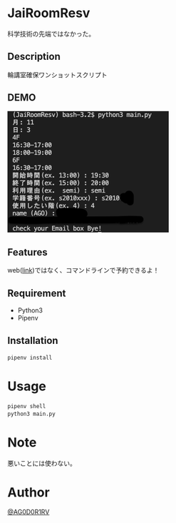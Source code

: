 # JaiRoomResv

科学技術の先端ではなかった。

## Description

輪講室確保ワンショットスクリプト

## DEMO

![screenshot](./img/screenshot.png)

## Features

web([link](http://www.jaist.ac.jp/is/private/room/))ではなく、コマンドラインで予約できるよ！

## Requirement

- Python3
- Pipenv

## Installation

```bash
pipenv install
```

# Usage

```bash
pipenv shell
python3 main.py
```

# Note

悪いことには使わない。

# Author

[@AG0D0R1RV](https://twitter.com/ag0d0r1rv)
